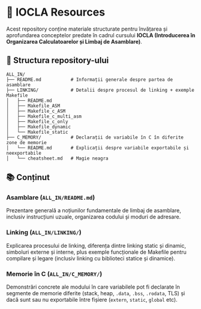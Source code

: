 # 🧠 IOCLA Resources

Acest repository conține materiale structurate pentru învățarea și aprofundarea conceptelor predate în cadrul cursului **IOCLA (Introducerea în Organizarea Calculatoarelor și Limbaj de Asamblare)**.

## 📁 Structura repository-ului

```
ALL_IN/
├── README.md           # Informații generale despre partea de asamblare
├── LINKING/            # Detalii despre procesul de linking + exemple Makefile
│   ├── README.md
│   ├── Makefile_ASM
│   ├── Makefile_c_ASM
│   ├── Makefile_c_multi_asm
│   ├── Makefile_c_only
│   ├── Makefile_dynamic
│   └── Makefile_static
├── C_MEMORY/           # Declarații de variabile în C în diferite zone de memorie
│   └── README.md       # Explicații despre variabile exportabile și neexportabile
│   └── cheatsheet.md   # Magie neagra
```

## 📚 Conținut

### Asamblare (`ALL_IN/README.md`)
Prezentare generală a noțiunilor fundamentale de limbaj de asamblare, inclusiv instrucțiuni uzuale, organizarea codului și moduri de adresare.

### Linking (`ALL_IN/LINKING/`)
Explicarea procesului de linking, diferența dintre linking static și dinamic, simboluri externe și interne, plus exemple funcționale de Makefile pentru compilare și legare (inclusiv linking cu biblioteci statice și dinamice).

### Memorie în C (`ALL_IN/C_MEMORY/`)
Demonstrări concrete ale modului în care variabilele pot fi declarate în segmente de memorie diferite (stack, heap, `.data`, `.bss`, `.rodata`, TLS) și dacă sunt sau nu exportabile între fișiere (`extern`, `static`, `global` etc).
